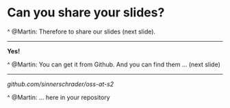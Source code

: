 # Can you **share** your slides?

^ @Martin: Therefore to share our slides (next slide).

---

**Yes!**

^ @Martin: You can get it from Github.
And you can find them ... (next slide)

---

_github.com/sinnerschrader/oss-at-s2_

^ @Martin: ... here in your repository
